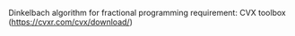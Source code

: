Dinkelbach algorithm for fractional programming
requirement: CVX toolbox (https://cvxr.com/cvx/download/)

